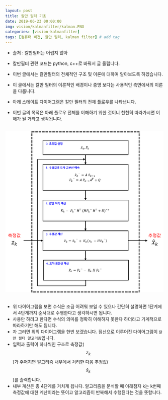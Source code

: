 ```yaml
---
layout: post
title: 칼만 필터 기초
date: 2019-06-23 00:00:00
img: vision/kalmanfilter/kalman.PNG
categories: [vision-kalmanfilter] 
tags: [컴퓨터 비전, 칼만 필터, kalman filter] # add tag
---
```


- 출처 : 칼만필터는 어렵지 않아
- 칼만필터 관련 코드는 python, c++로 바꿔서 글 올립니다.

- 이번 글에서는 칼만필터의 전체적인 구조 및 이론에 대하여 알아보도록 하겠습니다.
- 이 글에서는 칼만 필터의 이론적인 배경이나 증명 보다는 사용적인 측면에서의 이론을 다룹니다.
- 아래 스테이트 다이어그램은 칼만 필터의 전체 플로우를 나타냅니다.
- 이번 글의 목적은 아래 플로우 전체를 이해하기 위한 것이니 천천히 따라가시면 이해가 될 거라고 생각됩니다.

<br>

<center><img src="../assets/img/vision/kalmanfilter/basic/kalman.png" alt="Drawing" style="width: 800px;"/></center>

<br>

- 위 다이어그램을 보면 수식은 조금 어려워 보일 수 있으나 간단히 설명하면 1단계에서 4단계까지 순서대로 수행한다고 생각하시면 됩니다.
- 사용만 하려고 한다면 수식의 의미를 정확히 이해하지 못한다 하더라고 기계적으로 따라하기만 해도 됩니다.
- 자 그러면 위의 다이어그램을 한번 보겠습니다. 점선으로 이루어진 다이어그램이 `칼만 필터 알고리즘`입니다.
- 입력과 출력이 하나씩인 구조로 측정값($$ z_{k} $$)가 주어지면 알고리즘 내부에서 처리한 다음 추정값($$\hat{x}_{k}$$)를 출력합니다.
- 내부 계산은 총 4단계를 거치게 됩니다. 알고리즘을 분석할 때 아래첨자 k는 k번째 측정값에 대한 계산이라는 뜻이고 알고리즘이 반복해서 수행된다는 것을 뜻합니다.